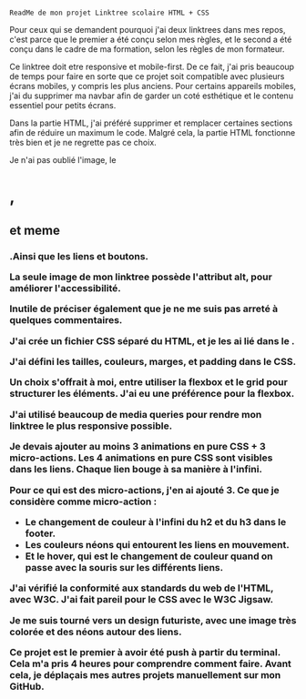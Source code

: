                                                                                 ReadMe de mon projet Linktree scolaire HTML + CSS﻿



Pour ceux qui se demandent pourquoi j'ai deux linktrees dans mes repos, c'est parce que le premier a été conçu selon mes règles, et le second a été conçu dans le cadre de ma formation, selon les règles de mon formateur.

Ce linktree doit etre responsive et mobile-first. De ce fait, j'ai pris beaucoup de temps pour faire en sorte que ce projet soit compatible avec plusieurs écrans mobiles, y compris les plus anciens. Pour certains appareils mobiles, j'ai du supprimer ma navbar afin de garder un coté esthétique et le contenu essentiel pour petits écrans.

Dans la partie HTML, j'ai préféré supprimer et remplacer certaines sections afin de réduire un maximum le code. Malgré cela, la partie HTML fonctionne très bien et je ne regrette pas ce choix.

Je n'ai pas oublié l'image, le <h1>, <h2> et meme <h3>.Ainsi que les liens et boutons.

La seule image de mon linktree possède l'attribut alt, pour améliorer l'accessibilité. 

Inutile de préciser également que je ne me suis pas arreté à quelques commentaires. 

J'ai crée un fichier CSS séparé du HTML, et je les ai lié dans le <head>.

J'ai défini les tailles, couleurs, marges, et padding dans le CSS.

Un choix s'offrait à moi, entre utiliser la flexbox et le grid pour structurer les éléments. J'ai eu une préférence pour la flexbox.

J'ai utilisé beaucoup de media queries pour rendre mon linktree le plus responsive possible.

Je devais ajouter au moins 3 animations en pure CSS + 3 micro-actions. Les 4 animations en pure CSS sont visibles dans les liens. Chaque lien bouge à sa manière à l'infini.

Pour ce qui est des micro-actions, j'en ai ajouté 3. Ce que je considère comme micro-action : 
- Le changement de couleur à l'infini du h2 et du h3 dans le footer.
- Les couleurs néons qui entourent les liens en mouvement.
- Et le hover, qui est le changement de couleur quand on passe avec la souris sur les différents liens.

J'ai vérifié la conformité aux standards du web de l'HTML, avec W3C. J'ai fait pareil pour le CSS avec le W3C Jigsaw. 

Je me suis tourné vers un design futuriste, avec une image très colorée et des néons autour des liens.

Ce projet est le premier à avoir été push à partir du terminal. Cela m'a pris 4 heures pour comprendre comment faire. Avant cela, je déplaçais mes autres projets manuellement sur mon GitHub.
